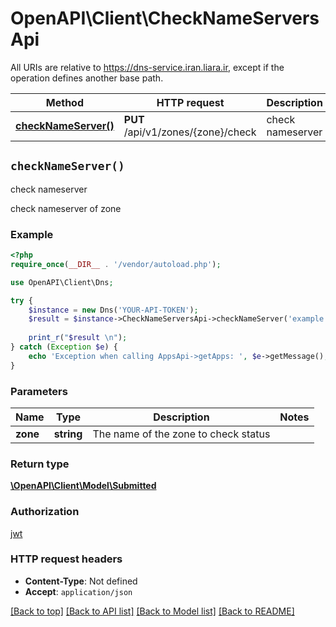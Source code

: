 # OpenAPI\Client\CheckNameServersApi

All URIs are relative to https://dns-service.iran.liara.ir, except if the operation defines another base path.

| Method | HTTP request | Description |
| ------------- | ------------- | ------------- |
| [**checkNameServer()**](CheckNameServersApi.md#checkNameServer) | **PUT** /api/v1/zones/{zone}/check | check nameserver |


## `checkNameServer()`



check nameserver

check nameserver of zone

### Example

```php
<?php
require_once(__DIR__ . '/vendor/autoload.php');

use OpenAPI\Client\Dns;

try {
    $instance = new Dns('YOUR-API-TOKEN');
    $result = $instance->CheckNameServersApi->checkNameServer('example.com', 'text/plain');
    
    print_r("$result \n");
} catch (Exception $e) {
    echo 'Exception when calling AppsApi->getApps: ', $e->getMessage(), PHP_EOL;
}

```

### Parameters

| Name | Type | Description  | Notes |
| ------------- | ------------- | ------------- | ------------- |
| **zone** | **string**| The name of the zone to check status | |

### Return type

[**\OpenAPI\Client\Model\Submitted**](../Model/Submitted.md)

### Authorization

[jwt](../../README.md#jwt)

### HTTP request headers

- **Content-Type**: Not defined
- **Accept**: `application/json`

[[Back to top]](#) [[Back to API list]](../../README.md#endpoints)
[[Back to Model list]](../../README.md#models)
[[Back to README]](../../README.md)
